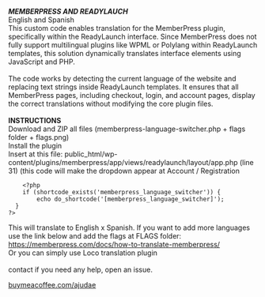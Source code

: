 ***MEMBERPRESS AND READYLAUCH***</br>
English and Spanish</br>
This custom code enables translation for the MemberPress plugin, specifically within the ReadyLaunch interface. Since MemberPress does not fully support multilingual plugins like WPML or Polylang within ReadyLaunch templates, this solution dynamically translates interface elements using JavaScript and PHP.</br>
</br>
The code works by detecting the current language of the website and replacing text strings inside ReadyLaunch templates. It ensures that all MemberPress pages, including checkout, login, and account pages, display the correct translations without modifying the core plugin files.</br>
</br>
**INSTRUCTIONS**</br>
Download and ZIP all files (memberpress-language-switcher.php + flags folder + flags.png)</br>
Install the plugin</br>
Insert at this file: public_html/wp-content/plugins/memberpress/app/views/readylaunch/layout/app.php (line 31) (this code will make the dropdown appear at Account / Registration
   <!-- Seletor de Idioma -->
		<?php
        if (shortcode_exists('memberpress_language_switcher')) {
            echo do_shortcode('[memberpress_language_switcher]');
      }
    ?>

This will translate to English x Spanish. If you want to add more languages use the link below and add the flags at FLAGS folder:</br>
https://memberpress.com/docs/how-to-translate-memberpress/</br>
Or you can simply use Loco translation plugin</br>
</br>
contact if you need any help, open an issue.</br>

[buymeacoffee.com/ajudae](https://buymeacoffee.com/ajudae)
